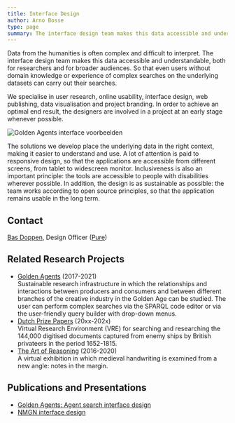 ```yaml
---
title: Interface Design
author: Arno Bosse
type: page
summary: The interface design team makes this data accessible and understandable, both for researchers and for broader audiences.
---
```

Data from the humanities is often complex and difficult to interpret. The interface design team makes this data accessible and understandable, both for researchers and for broader audiences. So that even users without domain knowledge or experience of complex searches on the underlying datasets can carry out their searches.

We specialise in user research, online usability, interface design, web publishing, data visualisation and project branding. In order to achieve an optimal end result, the designers are involved in a project at an early stage whenever possible.

![Golden Agents interface voorbeelden](images/interface-examples.jpg)

The solutions we develop place the underlying data in the right context, making it easier to understand and use. A lot of attention is paid to responsive design, so that the applications are accessible from different screens, from tablet to widescreen monitor. Inclusiveness is also an important principle: the tools are accessible to people with disabilities wherever possible. In addition, the design is as sustainable as possible: the team works according to open source principles, so that the application remains usable in the long term.


## Contact

[Bas Doppen](mailto:bas.doppen@di.huc.knaw.nl), Design Officer ([Pure](https://pure.knaw.nl/portal/en/persons/bas-doppen/publications/))

## Related Research Projects

- [Golden Agents](https://www.goldenagents.org/) (2017-2021)<br>
Sustainable research infrastructure in which the relationships and interactions between producers and consumers and between different branches of the creative industry in the Golden Age can be studied. The user can perform complex searches via the SPARQL code editor or via the user-friendly query builder with drop-down menus.
- [Dutch Prize Papers](https://prizepapers.huygens.knaw.nl/) (20xx-202x)<br>
Virtual Research Environment (VRE) for searching and researching the 144,000 digitised documents captured from enemy ships by British privateers in the period 1652-1815.
- [The Art of Reasoning](https://art-of-reasoning.huygens.knaw.nl/)  (2016-2020)<br>
A virtual exhibition in which medieval handwriting is examined from a new angle: notes in the margin.

## Publications and Presentations

- [Golden Agents: Agent search interface design](https://projects.invisionapp.com/prototype/multiple-agent-tool2-ck7dc5wh900aqwo01zjb7edr9/play/4433d34a)
- [NMGN interface design](https://projects.invisionapp.com/prototype/NMGN-2-cjyu0d03c00s1po01q1quqyl0/play/7f402abc)
